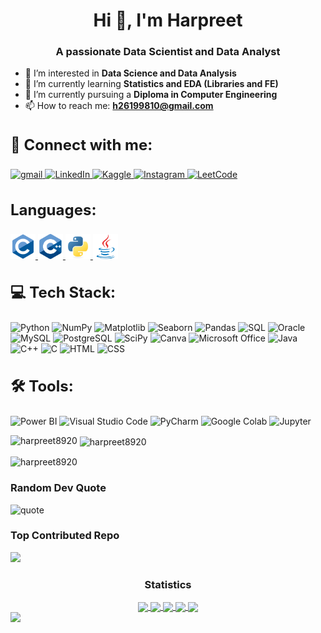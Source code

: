 
<h1 align="center">Hi 👋, I'm Harpreet</h1>
<h3 align="center">A passionate Data Scientist and Data Analyst</h3>

- 🔭 I’m interested in **Data Science and Data Analysis**
- 🌱 I’m currently learning **Statistics and EDA (Libraries and FE)**
- 🤝 I’m currently pursuing a **Diploma in Computer Engineering**
- 📫 How to reach me: **h26199810@gmail.com**

<h3 align="left" style="font-size: 24px;">💼 Connect with me:</h3>
<p align="left">
  <a href="mailto:h26199810@gmail.com" target="blank">
    <img src="https://img.shields.io/badge/Gmail-D14836?style=for-the-badge&logo=gmail&logoColor=white" alt="gmail" />
  </a>
  <a href="https://www.linkedin.com/in/harpreet-68b21b263/" target="blank">
    <img src="https://img.shields.io/badge/LinkedIn-0077B5?style=for-the-badge&logo=linkedin&logoColor=white" alt="LinkedIn" />
  </a>
  <a href="https://www.kaggle.com/h26199810" target="blank">
    <img src="https://img.shields.io/badge/Kaggle-20BEFF?style=for-the-badge&logo=kaggle&logoColor=white" alt="Kaggle" />
  </a>
  <a href="https://www.instagram.com/harpreet_singhh_30/" target="blank">
    <img src="https://img.shields.io/badge/Instagram-E4405F?style=for-the-badge&logo=instagram&logoColor=white" alt="Instagram" />
  </a>
  <a href="https://leetcode.com/u/h26199810/" target="blank">
    <img src="https://img.shields.io/badge/LeetCode-FFA116?style=for-the-badge&logo=leetcode&logoColor=white" alt="LeetCode" />
  </a>
</p>

<h3 align="left" style="font-size: 24px;">Languages:</h3>
<p align="left">
  <a href="https://www.cprogramming.com/" target="_blank" rel="noreferrer"> 
    <img src="https://raw.githubusercontent.com/devicons/devicon/master/icons/c/c-original.svg" alt="c" width="40" height="40"/> 
  </a>
  <a href="https://www.w3schools.com/cpp/" target="_blank" rel="noreferrer"> 
    <img src="https://raw.githubusercontent.com/devicons/devicon/master/icons/cplusplus/cplusplus-original.svg" alt="cplusplus" width="40" height="40"/> 
  </a>
  <a href="https://www.python.org" target="_blank" rel="noreferrer"> 
    <img src="https://raw.githubusercontent.com/devicons/devicon/master/icons/python/python-original.svg" alt="python" width="40" height="40"/> 
  </a>
  <a href="https://www.java.com" target="_blank" rel="noreferrer"> 
    <img src="https://raw.githubusercontent.com/devicons/devicon/master/icons/java/java-original.svg" alt="java" width="40" height="40"/> 
  </a>
</p>

<h3 align="left" style="font-size: 24px;">💻 Tech Stack:</h3>
<p align="left">
  <img src="https://img.shields.io/badge/python-3670A0?style=for-the-badge&logo=python&logoColor=ffdd54" alt="Python"/>
  <img src="https://img.shields.io/badge/numpy-%23013243.svg?style=for-the-badge&logo=numpy&logoColor=white" alt="NumPy"/>
  <img src="https://img.shields.io/badge/Matplotlib-%23ffffff.svg?style=for-the-badge&logo=Matplotlib&logoColor=black" alt="Matplotlib"/>
  <img src="https://img.shields.io/badge/seaborn-%23225555.svg?style=for-the-badge&logo=seaborn&logoColor=white" alt="Seaborn"/>
  <img src="https://img.shields.io/badge/pandas-%23150458.svg?style=for-the-badge&logo=pandas&logoColor=white" alt="Pandas"/>
  <img src="https://img.shields.io/badge/sql-%23007396.svg?style=for-the-badge&logo=sql&logoColor=white" alt="SQL"/>
  <img src="https://img.shields.io/badge/Oracle-F80000?style=for-the-badge&logo=oracle&logoColor=white" alt="Oracle"/>
  <img src="https://img.shields.io/badge/mysql-%2300000f.svg?style=for-the-badge&logo=mysql&logoColor=white" alt="MySQL"/>
  <img src="https://img.shields.io/badge/postgresql-%23316192.svg?style=for-the-badge&logo=postgresql&logoColor=white" alt="PostgreSQL"/>
  <img src="https://img.shields.io/badge/scipy-%230c55a5.svg?style=for-the-badge&logo=scipy&logoColor=white" alt="SciPy"/>
  <img src="https://img.shields.io/badge/Canva-%2300C4CC.svg?style=for-the-badge&logo=Canva&logoColor=white" alt="Canva"/>
  <img src="https://img.shields.io/badge/Microsoft%20Office-D83B01?style=for-the-badge&logo=microsoft-office&logoColor=white" alt="Microsoft Office"/>
  <img src="https://img.shields.io/badge/java-%23ED8B00.svg?style=for-the-badge&logo=java&logoColor=white" alt="Java"/>
  <img src="https://img.shields.io/badge/c++-%2300599C.svg?style=for-the-badge&logo=c%2B%2B&logoColor=white" alt="C++"/>
  <img src="https://img.shields.io/badge/c-%2300599C.svg?style=for-the-badge&logo=c&logoColor=white" alt="C"/>
  <img src="https://img.shields.io/badge/HTML5-%23E34F26.svg?style=for-the-badge&logo=html5&logoColor=white" alt="HTML"/>
  <img src="https://img.shields.io/badge/CSS3-%231572B6.svg?style=for-the-badge&logo=css3&logoColor=white" alt="CSS"/>
</p>

<h3 align="left" style="font-size: 24px;">🛠️ Tools:</h3>
<p align="left">
  <img src="https://img.shields.io/badge/Power%20BI-%23F2C811.svg?style=for-the-badge&logo=Power-BI&logoColor=black" alt="Power BI"/>
  <img src="https://img.shields.io/badge/Visual%20Studio%20Code-%23007ACC.svg?style=for-the-badge&logo=visual-studio-code&logoColor=white" alt="Visual Studio Code"/>
  <img src="https://img.shields.io/badge/PyCharm-%23000000.svg?style=for-the-badge&logo=PyCharm&logoColor=white" alt="PyCharm"/>
  <img src="https://img.shields.io/badge/Google%20Colab-%23F9AB00.svg?style=for-the-badge&logo=google-colab&logoColor=white" alt="Google Colab"/>
  <img src="https://img.shields.io/badge/Jupyter-%23F37626.svg?style=for-the-badge&logo=Jupyter&logoColor=white" alt="Jupyter"/>
</p>

<p><img align="left" src="https://github-readme-stats.vercel.app/api/top-langs?username=harpreet8920&show_icons=true&locale=en&layout=compact" alt="harpreet8920" /></p>

<p>&nbsp;<img align="center" src="https://github-readme-stats.vercel.app/api?username=harpreet8920&show_icons=true&locale=en" alt="harpreet8920" /></p>

<p><img align="center" src="https://github-readme-streak-stats.herokuapp.com/?user=harpreet8920&" alt="harpreet8920" /></p>

<h3 align="left">Random Dev Quote</h3>
<p align="left">
  <img src="https://quotes-github-readme.vercel.app/api?type=horizontal&theme=gruvbox" alt="quote" />
</p>

<h3 align="left">Top Contributed Repo</h3>
<p align="left">
  <img src="https://github-contributor-stats.vercel.app/api?username=harpreet8920&limit=5&theme=dark&combine_all_year
<img src="https://user-images.githubusercontent.com/73097560/115834477-dbab4500-a447-11eb-908a-139a6edaec5c.gif">
<h3 align="center">Statistics</h3>
<div align="center">
<a href="https://github.com/Harpreet8920">
<img align="center" src="http://github-profile-summary-cards.vercel.app/api/cards/stats?username=Harpreet8920&theme=aura_dark" height="180em" />
<img align="center" src="http://github-profile-summary-cards.vercel.app/api/cards/most-commit-language?username=Harpreet8920&theme=2077" height="180em" />
<img align="center" src="http://github-profile-summary-cards.vercel.app/api/cards/repos-per-language?username=Harpreet8920&theme=2077" height="180em" />
<img align="center" src="http://github-profile-summary-cards.vercel.app/api/cards/productive-time?username=Harpreet8920&theme=2077" height="180em" />
<img align="center" src="http://github-profile-summary-cards.vercel.app/api/cards/profile-details?username=Harpreet8920&theme=2077" height="180em" />
</div>
<img src="https://raw.githubusercontent.com/Trilokia/Trilokia/379277808c61ef204768a61bbc5d25bc7798ccf1/bottom_header.svg" />